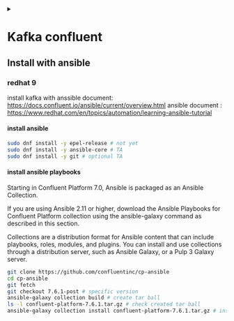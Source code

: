 <link rel="stylesheet" type="text/css" href="/css/header.css">
<link rel="stylesheet" type="text/css" href="/css/bootstrap/5.3.0-alpha1/bootstrap.css">
<div class="sticky-top bg-white pt-1 pb-2" id="header-div-max"></div>
<details id="display-none"><summary></summary>
  <script src="/js/header.js" defer="defer"></script>
  <script src="/js/table/numbering.js" defer="defer"></script>
  <script src="/js/bootstrap/5.3.0-alpha1/bootstrap.bundle.js" defer="defer"></script>
</details>

# Kafka confluent

## Install with ansible

### redhat 9

install kafka with anssible document: https://docs.confluent.io/ansible/current/overview.html
ansible document : https://www.redhat.com/en/topics/automation/learning-ansible-tutorial

#### install ansible

```bash
sudo dnf install -y epel-release # not yet
sudo dnf install -y ansible-core # TA
sudo dnf install -y git # optional TA
```

#### install ansible playbooks

Starting in Confluent Platform 7.0, Ansible is packaged as an Ansible Collection.

If you are using Ansible 2.11 or higher, download the Ansible Playbooks for Confluent Platform collection using the ansible-galaxy command as described in this section.

Collections are a distribution format for Ansible content that can include playbooks, roles, modules, and plugins. You can install and use collections through a distribution server, such as Ansible Galaxy, or a Pulp 3 Galaxy server.

```bash
git clone https://github.com/confluentinc/cp-ansible
cd cp-ansible
git fetch
git checkout 7.6.1-post # specific version
ansible-galaxy collection build # create tar ball
ls -l confluent-platform-7.6.1.tar.gz # check created tar ball
ansible-galaxy collection install confluent-platform-7.6.1.tar.gz # install collection

```
